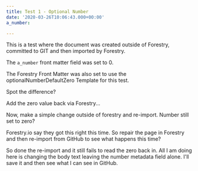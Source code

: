 ```yaml
---
title: Test 1 - Optional Number
date: '2020-03-26T10:06:43.000+00:00'
a_number: 

---
```

This is a test where the document was created outside of Forestry, committed to GIT and then imported
by Forestry.

The `a_number` front matter field was set to 0.

The Forestry Front Matter was also set to use the optionalNumberDefaultZero Template for this test.

Spot the difference?

Add the zero value back via Forestry...

Now, make a simple change outside of forestry and re-import. Number still set to zero?

Forestry.io say they got this right this time. So repair the page in Forestry and then re-import from GitHub to see what happens this time?

So done the re-import and it still fails to read the zero back in. All I am doing here is changing the body text leaving the number metadata field alone. I'll save it and then see what I can see in GitHub.